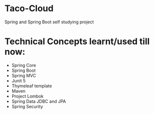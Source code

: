# Taco-Cloud
Spring and Spring Boot self studying project

# Technical Concepts learnt/used till now:
* Spring Core
* Spring Boot
* Spring MVC
* Junit 5
* Thymeleaf template
* Maven
* Project Lombok
* Spring Data JDBC and JPA
* Spring Security
